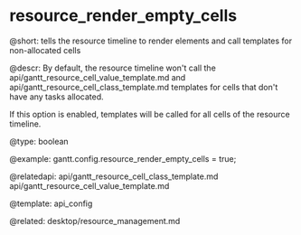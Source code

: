 resource_render_empty_cells
=============

@short:
	tells the resource timeline to render elements and call templates for non-allocated cells

@descr:
By default, the resource timeline won't call the api/gantt_resource_cell_value_template.md and api/gantt_resource_cell_class_template.md templates for cells that don't have any tasks allocated.

If this option is enabled, templates will be called for all cells of the resource timeline.


@type:
    boolean
    
@example:
gantt.config.resource_render_empty_cells = true;

@relatedapi:
api/gantt_resource_cell_class_template.md
api/gantt_resource_cell_value_template.md

@template:	api_config

@related:
desktop/resource_management.md

